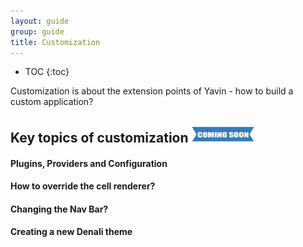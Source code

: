 ```yaml
---
layout: guide
group: guide
title: Customization
---
```


* TOC
{:toc}

Customization is about the extension points of Yavin - how to build a custom application?

Key topics of customization <img src="/assets/images/UG_coming_soon.png" width="100"/>
------------------------------------------------

#### Plugins, Providers and Configuration

#### How to override the cell renderer?

#### Changing the Nav Bar?

#### Creating a new Denali theme
